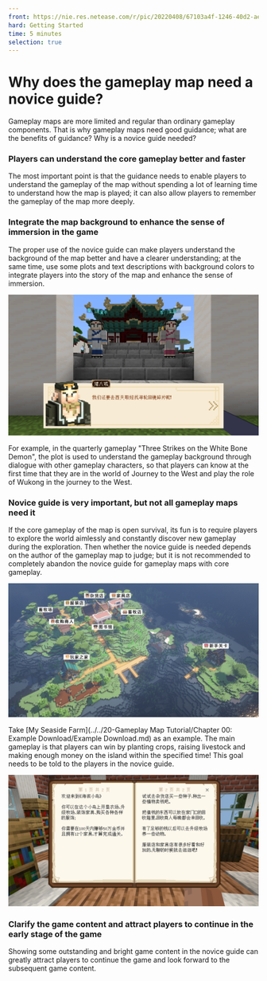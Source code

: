 ```yaml
--- 
front: https://nie.res.netease.com/r/pic/20220408/67103a4f-1246-40d2-ae22-a7ba0518e16c.png 
hard: Getting Started 
time: 5 minutes 
selection: true 
--- 
```

# Why does the gameplay map need a novice guide? 

Gameplay maps are more limited and regular than ordinary gameplay components. That is why gameplay maps need good guidance; what are the benefits of guidance? Why is a novice guide needed? 

### Players can understand the core gameplay better and faster 

The most important point is that the guidance needs to enable players to understand the gameplay of the map without spending a lot of learning time to understand how the map is played; it can also allow players to remember the gameplay of the map more deeply. 

### Integrate the map background to enhance the sense of immersion in the game 

The proper use of the novice guide can make players understand the background of the map better and have a clearer understanding; at the same time, use some plots and text descriptions with background colors to integrate players into the story of the map and enhance the sense of immersion. 

![1](./images/1.png) 

For example, in the quarterly gameplay "Three Strikes on the White Bone Demon", the plot is used to understand the gameplay background through dialogue with other gameplay characters, so that players can know at the first time that they are in the world of Journey to the West and play the role of Wukong in the journey to the West. 

### Novice guide is very important, but not all gameplay maps need it 

If the core gameplay of the map is open survival, its fun is to require players to explore the world aimlessly and constantly discover new gameplay during the exploration. Then whether the novice guide is needed depends on the author of the gameplay map to judge; but it is not recommended to completely abandon the novice guide for gameplay maps with core gameplay. 

![2](./images/2.png) 

Take [My Seaside Farm](../../20-Gameplay Map Tutorial/Chapter 00: Example Download/Example Download.md) as an example. The main gameplay is that players can win by planting crops, raising livestock and making enough money on the island within the specified time! This goal needs to be told to the players in the novice guide. 

![3](./images/3.png) 

### Clarify the game content and attract players to continue in the early stage of the game 

Showing some outstanding and bright game content in the novice guide can greatly attract players to continue the game and look forward to the subsequent game content. 


